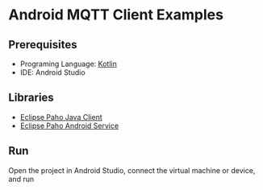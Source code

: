 # Android MQTT Client Examples

## Prerequisites

- Programing Language: [Kotlin](https://kotlinlang.org/)
- IDE: Android Studio

## Libraries

- [Eclipse Paho Java Client](https://github.com/eclipse/paho.mqtt.java)
- [Eclipse Paho Android Service](https://github.com/eclipse/paho.mqtt.android)

## Run

Open the project in Android Studio, connect the virtual machine or device, and run